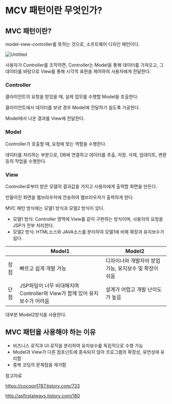 # MCV 패턴이란 무엇인가?

## MVC 패턴이란?

model-view-controller를 뜻하는 것으로, 소프트웨어 디자인 패턴이다.

![Untitled](https://prod-files-secure.s3.us-west-2.amazonaws.com/ea7e2bec-58fd-407d-ace0-0294caef4726/0aa03279-2a2a-427d-bd7a-a4c56a215d07/Untitled.png)

사용자가 Controller를 조작하면, Controller는 Model을 통해 데이터를 가져오고, 그 데이터를 바탕으로 View를 통해 시각적 표현을 제어하여 사용자에게 전달한다.

### Controller

클라이언트의 요청을 받았을 때, 실제 업무를 수행할 Model을 호출한다. 

클라이언트에서 데이터를 보낸 경우 Model에 전달하기 쉽도록 가공한다. 

Model에서 나온 결과를 View에 전달한다.

### Model

Controller가 호출할 때, 요청에 맞는 역할을 수행한다. 

데이터를 처리하는 부분으로, DB에 연결하고 데이터를 추출, 저장, 삭제, 업데이트, 변환 등의 작업을 수행한다.

### View

Controller로부터 받은 모델의 결과값을 가지고 사용자에게 출력할 화면을 만든다. 

만들어진 화면을 웹브라우저에 전송하여 웹브라우저가 출력하게 한다.

MVC 패턴 방식에는 모델1 방식과 모델2 방식이 있다. 

- 모델1 방식: Controller 영역에 View를 같이 구현하는 방식이며, 사용자의 요청을 JSP가 전부 처리한다.
- 모델2 방식: HTML소스와 JAVA소스를 분리하여 모델1에 비해 확장과 유지보수가 쉽다.

|  | Model1 | Model2 |
| --- | --- | --- |
| 장점 | 빠르고 쉽게 개발 가능 | 디자이너와 개발자의 분업 가능, 유지보수 및 확장이 쉬움 |
| 단점 | JSP파일이 너무 비대해지며 Controller와 View가 함께 있어 유지보수가 어려움 | 설계가 어렵고 개발 난이도가 높음 |

대부분 Model2방식을 사용한다.

## MVC 패턴을 사용해야 하는 이유

- 비즈니스 로직과 UI 로직을 분리하여 유지보수를 독립적으로 수행 가능
- Model과 View가 다른 컴포넌트에 종속되지 않아 프로그램의 확장성, 유연성에 유리함
- 중복 코딩의 문제점을 제거함

 

참고자료

https://cocoon1787.tistory.com/733

http://asfirstalways.tistory.com/180
